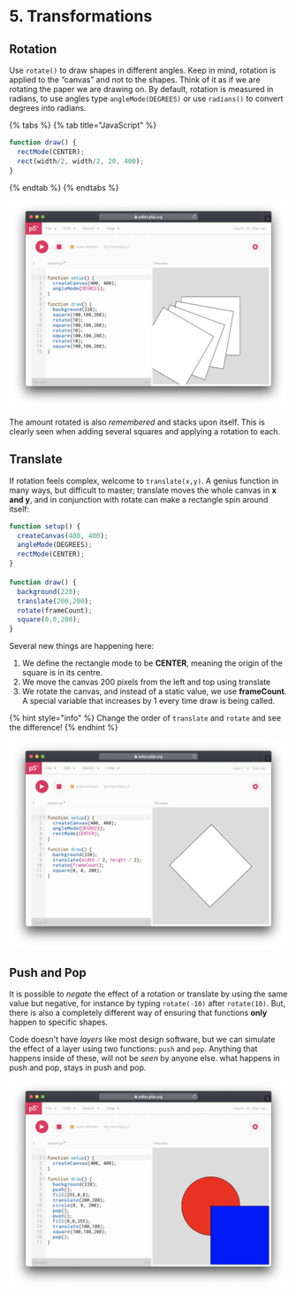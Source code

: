 # 5. Transformations

## Rotation

Use `rotate()` to draw shapes in different angles. Keep in mind, rotation is applied to the “canvas” and not to the shapes. Think of it as if we are rotating the paper we are drawing on. By default, rotation is measured in radians, to use angles type `angleMode(DEGREES)` or use `radians()` to convert degrees into radians.

{% tabs %}
{% tab title="JavaScript" %}
```javascript
function draw() {
  rectMode(CENTER);
  rect(width/2, width/2, 20, 400);
}
```
{% endtab %}
{% endtabs %}



![](../../.gitbook/assets/p5-rotate.png)

The amount rotated is also _remembered_ and stacks upon itself. This is clearly seen when adding several squares and applying a rotation to each.

## Translate

If rotation feels complex, welcome to `translate(x,y)`. A genius function in many ways, but difficult to master; translate moves the whole canvas in **x and y**, and in conjunction with rotate can make a rectangle spin around itself:

```javascript
function setup() {
  createCanvas(400, 400);
  angleMode(DEGREES);
  rectMode(CENTER);
}

function draw() {
  background(220);
  translate(200,200);
  rotate(frameCount);
  square(0,0,200);
}
```

Several new things are happening here:

1. We define the rectangle mode to be **CENTER**, meaning the origin of the square is in its centre.
2. We move the canvas 200 pixels from the left and top using translate
3. We rotate the canvas, and instead of a static value, we use **frameCount**. A special variable that increases by 1 every time draw is being called.

{% hint style="info" %}
Change the order of `translate` and `rotate` and see the difference!
{% endhint %}

![](../../.gitbook/assets/p5-translate.png)

## Push and Pop

It is possible to _negate_ the effect of a rotation or translate by using the same value but negative, for instance by typing `rotate(-10)` after `rotate(10)`. But, there is also a completely different way of ensuring that functions **only** happen to specific shapes.

Code doesn't have _layers_ like most design software, but we can simulate the effect of a layer using two functions: `push` and `pop`.  Anything that happens inside of these, will not be _seen_ by anyone else. what happens in push and pop, stays in push and pop.

![](../../.gitbook/assets/p5-pushpop%20%281%29.png)

